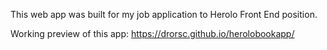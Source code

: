 
This web app was built for my job application to Herolo Front End position.

Working preview of this app: https://drorsc.github.io/herolobookapp/

